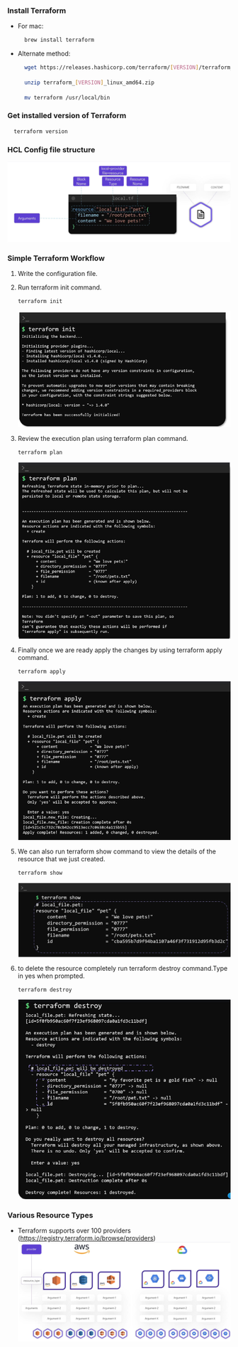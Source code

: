 ### Install Terraform
- For mac:
  ```bash
    brew install terraform
  ```
- Alternate method:
  ```bash
    wget https://releases.hashicorp.com/terraform/[VERSION]/terraform_[VERSION]_linux_amd64.zip
    
    unzip terraform_[VERSION]_linux_amd64.zip
    
    mv terraform /usr/local/bin
  ```
### Get installed version of Terraform
```bash
  terraform version
```
### HCL Config file structure
![HCL Config File structure](img/hcl_config_file_structure.png)

### Simple Terraform Workflow
1. Write the configuration file.
1. Run terraform init command. 
   ```bash
   terraform init
   ```
   ![init screenshot](img/terraform_init_cmd.png)
1. Review the execution plan using terraform plan command.
   ```bash
   terraform plan
   ```
   ![plan screenshot](img/terraform_plan_cmd.png)
1. Finally once we are ready apply the changes by using terraform apply command.
   ```bash
   terraform apply
   ```
   ![apply screenshot](img/terraform_apply_cmd.png)
1. We can also run terraform show command to view the details of the resource that we just created.
   ```bash
   terraform show
   ```
   ![show screenshot](img/terraform_show_cmd.png)

1. to delete the resource completely run terraform destroy command.Type in yes when prompted.
   ```bash
   terraform destroy
   ```
   ![destroy screenshot](img/terraform_destroy_cmd.png)

### Various Resource Types
- Terraform supports over 100 providers
  (https://registry.terraform.io/browse/providers)
  ![Terraform Providers](img/terraform_providers.png)